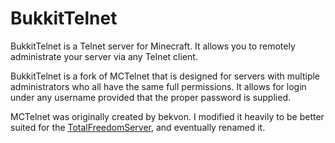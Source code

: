 BukkitTelnet
============

BukkitTelnet is a Telnet server for Minecraft. It allows you to remotely administrate your server via any Telnet client.

BukkitTelnet is a fork of MCTelnet that is designed for servers with multiple administrators who all have the same full permissions. It allows for login under any username provided that the proper password is supplied.

MCTelnet was originally created by bekvon. I modified it heavily to be better suited for the [TotalFreedomServer](http://totalfreedom.me/), and eventually renamed it.
